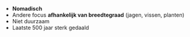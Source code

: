- **Nomadisch**
- Andere focus **afhankelijk van breedtegraad** (jagen, vissen, planten)
- Niet duurzaam
- Laatste 500 jaar sterk gedaald